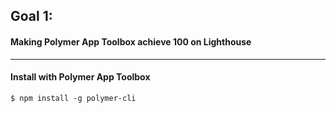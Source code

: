## Goal 1:
#### Making Polymer App Toolbox achieve 100 on Lighthouse
---

#### Install with Polymer App Toolbox

```
$ npm install -g polymer-cli
```

